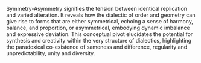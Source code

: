
Symmetry-Asymmetry signifies the tension between identical replication and varied alteration. It reveals how the dialectic of order and geometry can give rise to forms that are either symmetrical, echoing a sense of harmony, balance, and proportion, or asymmetrical, embodying dynamic imbalance and expressive deviation. This conceptual pivot elucidates the potential for synthesis and creativity within the very structure of dialectics, highlighting the paradoxical co-existence of sameness and difference, regularity and unpredictability, unity and diversity.